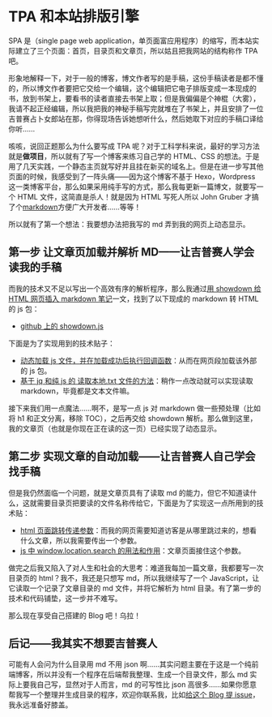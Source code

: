 # TPA 和本站排版引擎

SPA 是（single page web application，单页面富应用程序）的缩写，而本站实际建立了三个页面：首页，目录页和文章页，所以姑且把我网站的结构称作 TPA 吧。

形象地解释一下，对于一般的博客，博文作者写的是手稿，这份手稿读者是都不懂的，所以博文作者要把它交给一个编辑，这个编辑把它电子排版变成一本现成的书，放到书架上，要看书的读者直接去书架上取；但是我偏偏是个神棍（大雾），我请不起正经编辑，所以我把我的神秘手稿写完就堆在了书架上，并且安排了一位吉普赛占卜女郎站在那，你得现场告诉她想听什么，然后她取下对应的手稿口译给你听……

咳咳，说回正题那么为什么要写成 TPA 呢？对于工科学科来说，最好的学习方法就是**做项目**，所以就有了写一个博客来练习自己学的 HTML、CSS 的想法。于是用了几天实践，一个静态主页就写好并且挂在新买的域名上。但是在进一步写其他页面的时候，我感受到了一阵头痛——因为这个博客不基于 Hexo，Wordpress 这一类博客平台，那么如果采用纯手写的方式，那么我每更新一篇博文，就要写一个 HTML 文件，这简直是杀人！就是因为 HTML 写死人所以 John Gruber 才搞了个[markdown](https://en.wikipedia.org/wiki/Markdown)方便广大开发者……等等！

所以就有了第一个想法：我要想办法把我写的 md 弄到我的网页上动态显示。

## 第一步 让文章页加载并解析 MD——让吉普赛人学会读我的手稿

而我的技术又不足以写出一个高效有序的解析程序，那么我通过[用 showdown 给 HTML 网页插入 markdown 笔记](https://blog.csdn.net/mildddd/article/details/79704810)一文，找到了以下现成的 markdown 转 HTML 的 js 包：

- [github 上的 showdown.js](https://github.com/showdownjs/showdown)

下面是为了实现用到的技术贴子：

- [动态加载 js 文件，并在加载成功后执行回调函数](https://blog.csdn.net/weixin_30456039/article/details/95240184)：从而在网页段加载该外部的 js 包。
- [基于 jq 和纯 js 的 读取本地.txt 文件的方法](https://blog.csdn.net/u013970232/article/details/89146426)：稍作一点改动就可以实现读取 markdown，毕竟都是文本文件嘛。

接下来我们用一点魔法……啊不，是写一点 js 对 markdown 做一些预处理（比如将 h1 和正文分离，移除 TOC），之后再交给 showdown 解析。那么做到这里，我的文章页（也就是你现在正在读的这一页）已经实现了动态显示。

## 第二步 实现文章的自动加载——让吉普赛人自己学会找手稿

但是我仍然面临一个问题，就是文章页具有了读取 md 的能力，但它不知道读什么，这就需要目录页把要读的文件名称传给它，下面是为了实现这一点所用到的技术贴：

- [html 页面跳转传递参数](https://blog.csdn.net/gnail_oug/article/details/53286694)：而我的网页需要知道访客是从哪里跳过来的，想看什么文章，所以我需要传出一个参数。
- [js 中 window.location.search 的用法和作用](https://blog.csdn.net/qq_27093465/article/details/50731087)：文章页面接住这个参数。

做完之后我又陷入了对人生和社会的大思考：难道我每加一篇文章，我都要写一次目录页的 html？我不，我还是只想写 md，所以我继续写了一个 JavaScript，让它读取一个记录了文章目录的 md 文件，并将它解析为 html 目录。有了第一步的技术和代码铺垫，这一步并不难写。

那么现在享受自己搭建的 Blog 吧！乌拉！

## 后记——我其实不想要吉普赛人

可能有人会问为什么目录用 md 不用 json 啊……其实问题主要在于这是一个纯前端博客，所以并没有一个程序在后端帮我整理、生成一个目录文件，那么 md 实际上要我自己写，显然对于人而言，md 的可写性比 json 高很多……如果你愿意帮我写一个整理并生成目录的程序，欢迎你联系我，比如[给这个 Blog 提 issue](https://github.com/Megumism/SingleBlog/issues)，我永远准备好膝盖。
